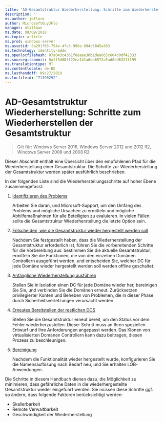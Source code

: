 ```yaml
---
title: 'AD-Gesamtstruktur Wiederherstellung: Schritte zum Wiederherstellen der Gesamtstruktur'
description: ''
ms.author: joflore
author: MicrosoftGuyJFlo
manager: mtillman
ms.date: 08/09/2018
ms.topic: article
ms.prod: windows-server
ms.assetid: 5a291f65-794e-4fc3-996e-094c5845a383
ms.technology: identity-adds
ms.openlocfilehash: 07a043c4361f8eaae30b1dea665c604c0df42333
ms.sourcegitcommit: 6aff3d88ff22ea141a6ea6572a5ad8dd6321f199
ms.translationtype: MT
ms.contentlocale: de-DE
ms.lasthandoff: 09/27/2019
ms.locfileid: "71390292"
---
```

# <a name="ad-forest-recovery---steps-for-restoring-the-forest"></a>AD-Gesamtstruktur Wiederherstellung: Schritte zum Wiederherstellen der Gesamtstruktur

>Gilt für: Windows Server 2016, Windows Server 2012 und 2012 R2, Windows Server 2008 und 2008 R2

Dieser Abschnitt enthält eine Übersicht über den empfohlenen Pfad für die Wiederherstellung einer Gesamtstruktur. Die Schritte zur Wiederherstellung der Gesamtstruktur werden später ausführlich beschrieben.  
  
In der folgenden Liste sind die Wiederherstellungsschritte auf hoher Ebene zusammengefasst:  
  
1. [Identifizieren des Problems](AD-Forest-Recovery-Identify-the-Problem.md)  

   Arbeiten Sie daran, und Microsoft-Support, um den Umfang des Problems und mögliche Ursachen zu ermitteln und mögliche Abhilfemaßnahmen für alle Beteiligten zu evaluieren. In vielen Fällen sollte die Gesamtstruktur Wiederherstellung die letzte Option sein.  
  
2. [Entscheiden, wie die Gesamtstruktur wieder hergestellt werden soll](AD-Forest-Recovery-Determine-how-to-Recover.md)  

   Nachdem Sie festgestellt haben, dass die Wiederherstellung der Gesamtstruktur erforderlich ist, führen Sie die vorbereitenden Schritte für die Vorbereitung aus: bestimmen Sie die aktuelle Gesamtstruktur, ermitteln Sie die Funktionen, die von den einzelnen Domänen Controllern ausgeführt werden, und entscheiden Sie, welcher DC für jede Domäne wieder hergestellt werden soll werden offline geschaltet.  

3. [Anfängliche Wiederherstellung ausführen](AD-Forest-Recovery-Perform-initial-recovery.md)  

   Stellen Sie in Isolation einen DC für jede Domäne wieder her, bereinigen Sie Sie, und verbinden Sie die Domänen erneut. Zurücksetzen privilegierter Konten und Beheben von Problemen, die in dieser Phase durch Sicherheitsverletzungen verursacht werden.  
  
4. [Erneutes Bereitstellen der restlichen DCS](AD-Forest-Recovery-Restore-Additional-DCs.md)  

   Stellen Sie die Gesamtstruktur erneut bereit, um den Status vor dem Fehler wiederherzustellen. Dieser Schritt muss an Ihren speziellen Entwurf und Ihre Anforderungen angepasst werden. Das Klonen von virtualisierten Domänen Controllern kann dazu beitragen, diesen Prozess zu beschleunigen.  

5. [Bereinigung](AD-Forest-Recovery-Cleanup.md)  

   Nachdem die Funktionalität wieder hergestellt wurde, konfigurieren Sie die Namensauflösung nach Bedarf neu, und Sie erhalten LOB-Anwendungen.  

Die Schritte in diesem Handbuch dienen dazu, die Möglichkeit zu minimieren, dass gefährliche Daten in die wiederhergestellte Gesamtstruktur wieder eingeführt werden. Sie müssen diese Schritte ggf. so ändern, dass folgende Faktoren berücksichtigt werden:  
  
- Skalierbarkeit  
- Remote Verwaltbarkeit  
- Geschwindigkeit der Wiederherstellung  
